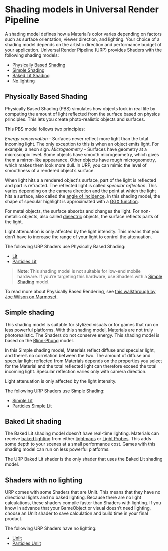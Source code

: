 # Shading models in Universal Render Pipeline

A shading model defines how a Material’s color varies depending on factors such as surface orientation, viewer direction, and lighting. Your choice of a shading model depends on the artistic direction and performance budget of your application. Universal Render Pipeline (URP) provides Shaders with the following shading models:

* [Physically Based Shading](#physically-based-shading)
* [Simple Shading](#simple-shading)
* [Baked Lit Shading](#baked-lit-shading)
* [No lighting](#shaders-with-no-lighting)

## Physically Based Shading

Physically Based Shading (PBS) simulates how objects look in real life by computing the amount of light reflected from the surface based on physics principles. This lets you create photo-realistic objects and surfaces.

This PBS model follows two principles:

_Energy conservation_ - Surfaces never reflect more light than the total incoming light. The only exception to this is when an object emits light. For example, a neon sign.
_Microgeometry_ - Surfaces have geometry at a microscopic level. Some objects have smooth microgeometry, which gives them a mirror-like appearance. Other objects have rough microgeometry, which makes them look more dull. In URP, you can mimic the level of smoothness of a rendered object’s surface.

When light hits a a rendered object's surface, part of the light is reflected and part is refracted. The reflected light is called _specular reflection_. This varies depending on the camera direction and the point at which the light hits a surface, also called the [angle of incidence](<https://en.wikipedia.org/wiki/Angle_of_incidence_(optics)>). In this shading model, the shape of specular highlight is approximated with a [GGX function](https://blogs.unity3d.com/2016/01/25/ggx-in-unity-5-3/).

For metal objects, the surface absorbs and changes the light. For non-metallic objects, also called [dielectric](<https://en.wikipedia.org/wiki/Dielectric>) objects, the surface reflects parts of the light.

Light attenuation is only affected by the light intensity. This means that you don’t have to increase the range of your light to control the attenuation.

The following URP Shaders use Physically Based Shading:

* [Lit](lit-shader.md)
* [Particles Lit](particles-lit-shader.md)

> **Note**: This shading model is not suitable for low-end mobile hardware. If you’re targeting this hardware, use Shaders with a [Simple Shading](#simple-shading) model.

To read more about Physically Based Rendering, see [this walkthrough by Joe Wilson on Marmoset](https://marmoset.co/posts/physically-based-rendering-and-you-can-too/).
## Simple shading

This shading model is suitable for stylized visuals or for games that run on less powerful platforms. With this shading model, Materials are not truly photorealistic. The Shaders do not conserve energy. This shading model is based on the [Blinn-Phong](https://en.wikipedia.org/wiki/Blinn%E2%80%93Phong_shading_model) model.

In this Simple shading model, Materials reflect diffuse and specular light, and there’s no correlation between the two. The amount of diffuse and specular light reflected from Materials depends on the properties you select for the Material and the total reflected light can therefore exceed the total incoming light. Specular reflection varies only with camera direction.

Light attenuation is only affected by the light intensity.

The following URP Shaders use Simple Shading:

* [Simple Lit](simple-lit-shader.md)
* [Particles Simple Lit](particles-simple-lit-shader.md)

## Baked Lit shading

The Baked Lit shading model doesn’t have real-time lighting. Materials can receive [baked lighting](https://docs.unity3d.com/Manual/LightMode-Baked.html) from either [lightmaps](https://docs.unity3d.com/Manual/Lightmapping.html) or [Light Probes](<https://docs.unity3d.com/Manual/LightProbes.html>). This adds some depth to your scenes at a small performance cost. Games with this shading model can run on less powerful platforms.

The URP Baked Lit shader is the only shader that uses the Baked Lit shading model.

## Shaders with no lighting

URP comes with some Shaders that are Unlit. This means that they have no directional lights and no baked lighting. Because there are no light calculations, these shaders compile faster than Shaders with lighting. If you know in advance that your GameObject or visual doesn’t need lighting, choose an Unlit shader to save calculation and build time in your final product.

The following URP Shaders have no lighting:
* [Unlit](unlit-shader.md)
* [Particles Unlit](particles-unlit-shader.md)
